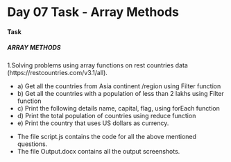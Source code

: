 <h1>Day 07 Task - Array Methods</h1>
<h4>Task</h4>
<h5>ARRAY METHODS</h5>
<p>1.Solving problems using array functions on rest countries data (https://restcountries.com/v3.1/all).</p>
<ul>
      <li>a) Get all the countries from Asia continent /region using Filter function</li>
      <li>b) Get all the countries with a population of less than 2 lakhs using Filter function</li>
      <li>c) Print the following details name, capital, flag, using forEach function</li>
      <li>d) Print the total population of countries using reduce function</li>
      <li>e) Print the country that uses US dollars as currency.</li>
</ul>

<ul>
      <li>The file script.js contains the code for all the above mentioned questions.</li>
      <li>The file Output.docx contains all the output screenshots.</li>
</ul>


